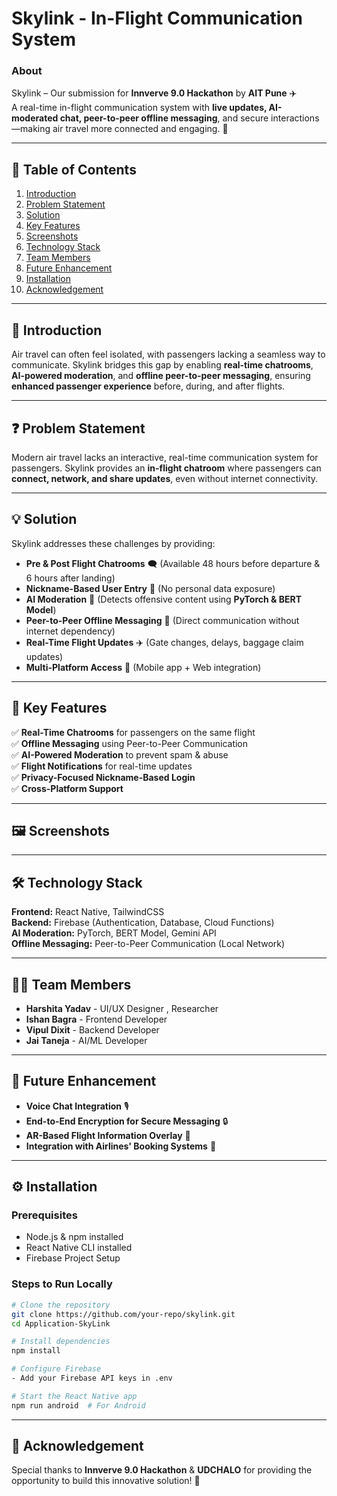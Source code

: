 # Skylink - In-Flight Communication System

### About
Skylink – Our submission for **Innverve 9.0 Hackathon** by **AIT Pune** ✈️  
A real-time in-flight communication system with **live updates, AI-moderated chat, peer-to-peer offline messaging**, and secure interactions—making air travel more connected and engaging. 🚀

---
## 📑 Table of Contents
1. [Introduction](#introduction)
2. [Problem Statement](#problem-statement)
3. [Solution](#solution)
4. [Key Features](#key-features)
5. [Screenshots](#screenshots)
6. [Technology Stack](#technology-stack)
7. [Team Members](#team-members)
8. [Future Enhancement](#future-enhancement)
9. [Installation](#installation)
10. [Acknowledgement](#acknowledgement)

---

## 📌 Introduction
Air travel can often feel isolated, with passengers lacking a seamless way to communicate. Skylink bridges this gap by enabling **real-time chatrooms**, **AI-powered moderation**, and **offline peer-to-peer messaging**, ensuring **enhanced passenger experience** before, during, and after flights.

---

## ❓ Problem Statement
Modern air travel lacks an interactive, real-time communication system for passengers. Skylink provides an **in-flight chatroom** where passengers can **connect, network, and share updates**, even without internet connectivity.

---

## 💡 Solution
Skylink addresses these challenges by providing:
- **Pre & Post Flight Chatrooms** 🗨️ (Available 48 hours before departure & 6 hours after landing)
- **Nickname-Based User Entry** 🔑 (No personal data exposure)
- **AI Moderation** 🤖 (Detects offensive content using **PyTorch & BERT Model**)
- **Peer-to-Peer Offline Messaging** 📶 (Direct communication without internet dependency)
- **Real-Time Flight Updates** ✈️ (Gate changes, delays, baggage claim updates)
- **Multi-Platform Access** 📱 (Mobile app + Web integration)

---

## 🚀 Key Features
✅ **Real-Time Chatrooms** for passengers on the same flight  
✅ **Offline Messaging** using Peer-to-Peer Communication  
✅ **AI-Powered Moderation** to prevent spam & abuse  
✅ **Flight Notifications** for real-time updates  
✅ **Privacy-Focused Nickname-Based Login**  
✅ **Cross-Platform Support** 

---

## 🖼 Screenshots

---

## 🛠 Technology Stack
**Frontend:** React Native, TailwindCSS  
**Backend:** Firebase (Authentication, Database, Cloud Functions)  
**AI Moderation:** PyTorch, BERT Model, Gemini API  
**Offline Messaging:** Peer-to-Peer Communication (Local Network)  

---

## 👨‍💻 Team Members
- **Harshita Yadav** - UI/UX Designer , Researcher
- **Ishan Bagra** - Frontend Developer
- **Vipul Dixit** - Backend Developer
- **Jai Taneja** - AI/ML Developer

---

## 🔮 Future Enhancement
- **Voice Chat Integration** 🎙️
- **End-to-End Encryption for Secure Messaging** 🔒
- **AR-Based Flight Information Overlay** 🛫
- **Integration with Airlines' Booking Systems** 📅

---

## ⚙️ Installation
### Prerequisites
- Node.js & npm installed
- React Native CLI installed
- Firebase Project Setup

### Steps to Run Locally
```sh
# Clone the repository
git clone https://github.com/your-repo/skylink.git
cd Application-SkyLink

# Install dependencies
npm install

# Configure Firebase
- Add your Firebase API keys in .env

# Start the React Native app
npm run android  # For Android

```
---

## 🙏 Acknowledgement
Special thanks to **Innverve 9.0 Hackathon** & **UDCHALO** for providing the opportunity to build this innovative solution! 🎉
